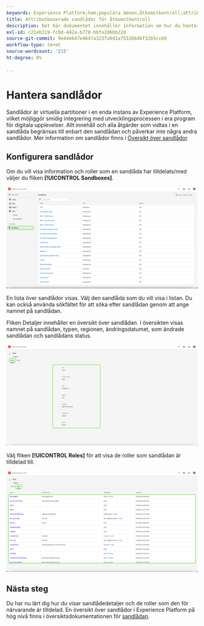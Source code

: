 ```yaml
---
keywords: Experience Platform;hem;populära ämnen;åtkomstkontroll;attributbaserad åtkomstkontroll;ABAC
title: Attributbaserade sandlådor för åtkomstkontroll
description: Det här dokumentet innehåller information om hur du hanterar sandlådor via gränssnittet Behörigheter i Adobe Experience Cloud
exl-id: c21eb319-fc0d-442a-b778-bbfa2d6bb22d
source-git-commit: 9e44e647e4647a323fa9d1af55266d6f32b5ccb9
workflow-type: tm+mt
source-wordcount: '215'
ht-degree: 0%

---
```


# Hantera sandlådor

Sandlådor är virtuella partitioner i en enda instans av Experience Platform, vilket möjliggör smidig integrering med utvecklingsprocessen i era program för digitala upplevelser. Allt innehåll och alla åtgärder som vidtas i en sandlåda begränsas till enbart den sandlådan och påverkar inte några andra sandlådor. Mer information om sandlådor finns i [Översikt över sandlådor](../../../sandboxes/home.md).

## Konfigurera sandlådor

Om du vill visa information och roller som en sandlåda har tilldelats/med väljer du fliken **[!UICONTROL Sandboxes]**.

![flac-sandboxes-tab](../../images/flac-ui/flac-sandboxes-tab.png)

En lista över sandlådor visas. Välj den sandlåda som du vill visa i listan. Du kan också använda sökfältet för att söka efter sandlådan genom att ange namnet på sandlådan.

Fliken Detaljer innehåller en översikt över sandlådan. I översikten visas namnet på sandlådan, typen, regionen, ändringsdatumet, som ändrade sandlådan och sandlådans status.

![flac-sandbox-details](../../images/flac-ui/flac-sandboxes-details.png)

Välj fliken **[!UICONTROL Roles]** för att visa de roller som sandlådan är tilldelad till.

![flac-sandbox-roles](../../images/flac-ui/flac-sandboxes-roles.png)

## Nästa steg

Du har nu lärt dig hur du visar sandlådedetaljer och de roller som den för närvarande är tilldelad. En översikt över sandlådor i Experience Platform på hög nivå finns i översiktsdokumentationen för [sandlådan](../../sanboxes/../ui/overview.md).
